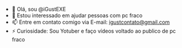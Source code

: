 - 👋 Olá, sou @iGustEXE
- 👀 Estou interessado em ajudar pessoas com pc fraco
- 📫 Entre em contato comigo via E-mail: igustcontato@gmail.com
- ⚡ Curiosidade: Sou Yotuber e faço vídeos voltado ao publico de pc fraco

<!---
iGustEXE/iGustEXE is a ✨ special ✨ repository because its `README.md` (this file) appears on your GitHub profile.
You can click the Preview link to take a look at your changes.
--->
